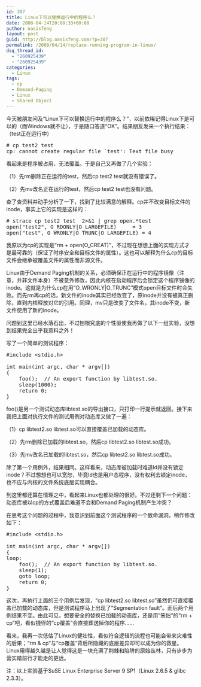 ```yaml
---
id: 307
title: Linux下可以替换运行中的程序么？
date: 2008-04-14T20:08:33+00:00
author: oasisfeng
layout: post
guid: http://blog.oasisfeng.com/?p=307
permalink: /2008/04/14/replace-running-program-in-linux/
dsq_thread_id:
  - "260925439"
  - "260925439"
categories:
  - Linux
tags:
  - cp
  - Demand-Paging
  - Linux
  - Shared Object
---
```

今天被朋友问及“Linux下可以替换运行中的程序么？”，以前依稀记得Linux下是可以的（而Windows就不让），于是随口答道“OK”。结果朋友发来一个执行结果：（test正在运行中）

<pre># cp test2 test
cp: cannot create regular file `test': Text file busy</pre>

看起来是程序被占用，无法覆盖。于是自己又再做了几个实验：

（1）先rm删除正在运行的test，然后cp test2 test就没有错误了。
  
（2）先mv改名正在运行的test，然后cp test2 test也没有问题。

<!--more-->查了查资料并动手分析了一下，找到了比较满意的解释。cp并不改变目标文件的inode，事实上它的实现是这样的：

<pre># strace cp test2 test  2&gt;&1 | grep open.*test
open("test2", O_RDONLY|O_LARGEFILE)     = 3
open("test", O_WRONLY|O_TRUNC|O_LARGEFILE) = 4</pre>

我原以为cp的实现是“rm + open(O_CREAT)”，不过现在想想上面的实现方式才是最可靠的（保证了时序安全和目标文件的属性）。这也可以解释为什么cp的目标文件会继承被覆盖文件的属性而非源文件。

Linux由于Demand Paging机制的关系，必须确保正在运行中的程序镜像（注意，并非文件本身）不被意外修改，因此内核在启动程序后会锁定这个程序镜像的inode。这就是为什么cp在用“O\_WRONLY|O\_TRUNC”模式open目标文件时会失败。而先rm再cp的话，新文件的inode其实已经改变了，原inode并没有被真正删除，直到内核释放对它的引用。同理，mv只是改变了文件名，其inode不变，新文件使用了新的inode。

问题到这里已经水落石出，不过刨根究底的个性驱使我再做了以下一组实验，没想到结果完全出乎我意料之外！

写了一个简单的测试程序：

<pre>#include &lt;stdio.h&gt;

int main(int argc, char * argv[])
{
    foo();  // An export function by libtest.so.
    sleep(1000);
    return 0;
}</pre>

foo()是另一个测试动态库libtest.so的导出接口，只打印一行提示就返回。接下来我把上面对执行文件的测试用例对动态库又做了一遍：

（1）cp libtest2.so libtest.so可以直接覆盖已加载的动态库。
  
（2）先rm删除已加载的libtest.so，然后cp libtest2.so libtest.so成功。
  
（3）先mv改名已加载的libtest.so，然后cp libtest2.so libtest.so成功。

除了第一个用例外，结果相同。这样看来，动态库被加载时难道ld并没有锁定inode？不过想想也可以宽恕，毕竟ld也是用户态程序，没有权利去锁定inode，也不应与内核的文件系统底层实现耦合。

到这里都还算在情理之中，看起来Linux也都处理的很好。不过还剩下一个问题：动态库被以cp的方式覆盖后难道不会和Demand Paging机制产生冲突？

在思考这个问题的过程中，我意识到前面这个测试程序的一个致命漏洞，稍作修改如下：

<pre>#include &lt;stdio.h&gt;

int main(int argc, char * argv[])
{
loop:
    foo();  // An export function by libtest.so.
    sleep(1);
    goto loop;
    return 0;
}</pre>

这次，再执行上面的三个用例后发现，“cp libtest2.so libtest.so”虽然仍可直接覆盖已加载的动态库，但是测试程序马上出现了“Segmentation fault”。而后两个用例结果不变。由此可见，想要安全的替换已加载的动态库，还是用“笨拙”的“rm + cp”吧，看似捷径的“cp覆盖”会直接葬送掉你的程序……

看来，我再一次低估了Linux的健壮性，看似符合逻辑的流程也可能会带来灾难性的后果；“rm & cp”与“cp覆盖”背后所隐藏的底层差异却可以成为你的救星。Linux用得越久越是让人觉得这是一块充满了荆棘和陷阱的原始丛林，只有步步为营实踏前行才能走的更远。

注：以上实验基于SuSE Linux Enterprise Server 9 SP1（Linux 2.6.5 & glibc 2.3.3）。